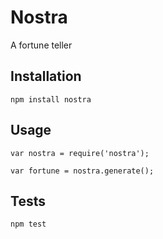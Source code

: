 Nostra
=========

A fortune teller

## Installation

    npm install nostra

## Usage

    var nostra = require('nostra');

    var fortune = nostra.generate();
  

## Tests

    npm test
    

